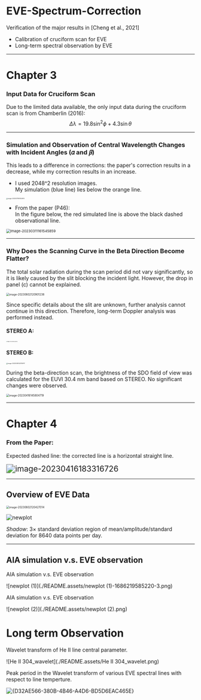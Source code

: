 # EVE-Spectrum-Correction
Verification of the major results in [Cheng et al., 2021]

- Calibration of cruciform scan for EVE
- Long-term spectral observation by EVE

---

# Chapter 3

### Input Data for Cruciform Scan
Due to the limited data available, the only input data during the cruciform scan is from Chamberlin (2016):
$$
\Delta \lambda = 19.8\sin^2 \phi + 4.3\sin\theta
$$

---

### Simulation and Observation of Central Wavelength Changes with Incident Angles (𝛼 and 𝛽)

This leads to a difference in corrections: the paper's correction results in a decrease, while my correction results in an increase.

- I used 2048^2 resolution images.  
  My simulation (blue line) lies below the orange line.

<img src="./README.assets/image-20230311161350913.png" alt="image-20230311161350913" style="zoom: 25%;" />

- From the paper (P46):  
  In the figure below, the red simulated line is above the black dashed observational line.

<img src="./README.assets/image-20230311161545859.png" alt="image-20230311161545859" style="zoom: 67%;" />

---

### Why Does the Scanning Curve in the Beta Direction Become Flatter?

The total solar radiation during the scan period did not vary significantly, so it is likely caused by the slit blocking the incident light. However, the drop in panel (c) cannot be explained.

<img src="./README.assets/image-20230602120901238.png" alt="image-20230602120901238" style="zoom:50%;" />

Since specific details about the slit are unknown, further analysis cannot continue in this direction. Therefore, long-term Doppler analysis was performed instead.

#### STEREO A:
<img src="./README.assets/image-20230416143802583-1681642430415-4.png" alt="image-20230416143802583" style="zoom: 15%;" />

#### STEREO B:
<img src="./README.assets/image-20230416143755917.png" alt="image-20230416143755917" style="zoom: 25%;" />

During the beta-direction scan, the brightness of the SDO field of view was calculated for the EUVI 30.4 nm band based on STEREO. No significant changes were observed.

<img src="./README.assets/image-20230416145804719.png" alt="image-20230416145804719" style="zoom: 50%;" />

---

# Chapter 4

### From the Paper:
Expected dashed line: the corrected line is a horizontal straight line.

<img src="./README.assets/image-20230416183316726.png" alt="image-20230416183316726" style="zoom: 150%;" />

---

## Overview of EVE Data

<img src="./README.assets/image-20230602120427014.png" alt="image-20230602120427014" style="zoom:50%;" />

![newplot](./README.assets/newplot-1686219087659-1.png)

_Shadow_: 3× standard deviation region of mean/amplitude/standard deviation for 8640 data points per day.

---

## AIA simulation v.s. EVE observation

AIA simulation v.s. EVE observation

![newplot (1)](./README.assets/newplot (1)-1686219585220-3.png)



AIA simulation v.s. EVE observation

![newplot (2)](./README.assets/newplot (2).png)









# Long term Observation

Wavelet transform of He II line central parameter.

![He II 304_wavelet](./README.assets/He II 304_wavelet.png)



Peak period in the Wavelet transform of various EVE spectral lines with respect to line temperture.

![{D32AE566-380B-4B46-A4D6-BD5D6EAC465E}](./README.assets/{D32AE566-380B-4B46-A4D6-BD5D6EAC465E}.png)
